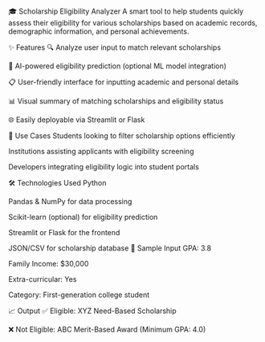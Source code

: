 🎓 Scholarship Eligibility Analyzer A smart tool to help students quickly assess their eligibility for various scholarships based on academic records, demographic information, and personal achievements.

✨ Features 🔍 Analyze user input to match relevant scholarships

🧠 AI-powered eligibility prediction (optional ML model integration)

📋 User-friendly interface for inputting academic and personal details

📊 Visual summary of matching scholarships and eligibility status

🌐 Easily deployable via Streamlit or Flask

📌 Use Cases Students looking to filter scholarship options efficiently

Institutions assisting applicants with eligibility screening

Developers integrating eligibility logic into student portals

🛠 Technologies Used Python

Pandas & NumPy for data processing

Scikit-learn (optional) for eligibility prediction

Streamlit or Flask for the frontend

JSON/CSV for scholarship database 🧪 Sample Input GPA: 3.8

Family Income: $30,000

Extra-curricular: Yes

Category: First-generation college student

📈 Output ✅ Eligible: XYZ Need-Based Scholarship

❌ Not Eligible: ABC Merit-Based Award (Minimum GPA: 4.0)
